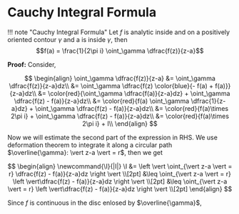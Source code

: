 # Cauchy Integral Formula

!!! note "Cauchy Integral Formula"
    Let $f$ is analytic inside and on a positively oriented contour $\gamma$ and a is inside $\gamma$, then
    $$f(a) = \frac{1}{2\pi i} \oint_\gamma \dfrac{f(z)}{z-a}$$

**Proof:** Consider,

$$
\begin{align}
    \oint_\gamma \dfrac{f(z)}{z-a} &= \oint_\gamma \dfrac{f(z)}{z-a}dz\\
    &= \oint_\gamma \dfrac{f(z) \color{blue}{- f(a) + f(a)}}{z-a}dz\\
    &= \color{red}{\oint_\gamma \dfrac{f(a)}{z-a}dz} + \oint_\gamma \dfrac{f(z) - f(a)}{z-a}dz\\
    &= \color{red}{f(a) \oint_\gamma \dfrac{1}{z-a}dz} + \oint_\gamma \dfrac{f(z) - f(a)}{z-a}dz\\
    &= \color{red}{f(a)\times 2\pi i} + \oint_\gamma \dfrac{f(z) - f(a)}{z-a}dz\\
    &= \color{red}{f(a)\times 2\pi i} + I\\
\end{align}
$$

Now we will estimate the second part of the expression in RHS. We use deformation theorem to integrate it along a circular path $\overline{\gamma}: \vert z-a \vert = r$, then we get

$$
\begin{align}
    \newcommand{\I}{|I|} \I &= \left \vert \oint_{\vert z-a \vert = r} \dfrac{f(z) - f(a)}{z-a}dz \right \vert \\[2pt]
     &\leq  \oint_{\vert z-a \vert = r} \left \vert\dfrac{f(z) - f(a)}{z-a}dz \right \vert \\[2pt]
   &\leq  \oint_{\vert z-a \vert = r} \left \vert\dfrac{f(z) - f(a)}{z-a}dz \right \vert \\[2pt]
\end{align}
$$

Since $f$ is continuous in the disc enlosed by $\overline{\gamma}$,
